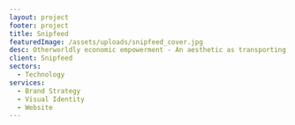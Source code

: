 ```yaml
---
layout: project
footer: project
title: Snipfeed
featuredImage: /assets/uploads/snipfeed_cover.jpg
desc: Otherworldly economic empowerment - An aesthetic as transporting as the brand
client: Snipfeed
sectors:
  - Technology
services:
  - Brand Strategy
  - Visual Identity
  - Website
---
```

